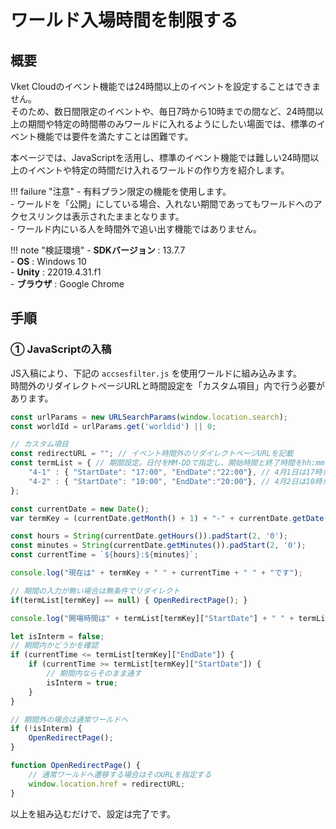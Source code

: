 # ワールド入場時間を制限する

## 概要

Vket Cloudのイベント機能では24時間以上のイベントを設定することはできません。  
そのため、数日間限定のイベントや、毎日7時から10時までの間など、24時間以上の期間や特定の時間帯のみワールドに入れるようにしたい場面では、標準のイベント機能では要件を満たすことは困難です。

本ページでは、JavaScriptを活用し、標準のイベント機能では難しい24時間以上のイベントや特定の時間だけ入れるワールドの作り方を紹介します。

!!! failure "注意"
    - 有料プラン限定の機能を使用します。<br>
    - ワールドを「公開」にしている場合、入れない期間であってもワールドへのアクセスリンクは表示されたままとなります。<br>
    - ワールド内にいる人を時間外で追い出す機能ではありません。

!!! note "検証環境"
    - **SDKバージョン** : 13.7.7<br>
    - **OS** : Windows 10<br>
    - **Unity** : 22019.4.31.f1<br>
    - **ブラウザ** : Google Chrome

## 手順

### ① JavaScriptの入稿

JS入稿により、下記の `accsesfilter.js` を使用ワールドに組み込みます。  
時間外のリダイレクトページURLと時間設定を「カスタム項目」内で行う必要があります。

```javascript
const urlParams = new URLSearchParams(window.location.search);
const worldId = urlParams.get('worldid') || 0;

// カスタム項目
const redirectURL = ""; // イベント時間外のリダイレクトページURLを記載
const termList = { // 期間設定。日付をMM-DDで指定し、開始時間と終了時間をhh:mmで指定する。
    "4-1" : { "StartDate": "17:00", "EndDate":"22:00"}, // 4月1日は17時から22時まで入室可能
    "4-2" : { "StartDate": "10:00", "EndDate":"20:00"}, // 4月2日は10時から20時まで入室可能
};

const currentDate = new Date();
var termKey = (currentDate.getMonth() + 1) + "-" + currentDate.getDate();

const hours = String(currentDate.getHours()).padStart(2, '0');
const minutes = String(currentDate.getMinutes()).padStart(2, '0');
const currentTime = `${hours}:${minutes}`;

console.log("現在は" + termKey + " " + currentTime + " " + "です");

// 期間の入力が無い場合は無条件でリダイレクト
if(termList[termKey] == null) { OpenRedirectPage(); }

console.log("開場時間は" + termList[termKey]["StartDate"] + " " + termList[termKey]["EndDate"]);

let isInterm = false;
// 期間内かどうかを確認
if (currentTime <= termList[termKey]["EndDate"]) {
    if (currentTime >= termList[termKey]["StartDate"]) {
        // 期間内ならそのまま通す
        isInterm = true;
    }
}

// 期間外の場合は通常ワールドへ
if (!isInterm) {
    OpenRedirectPage();
}

function OpenRedirectPage() {
    // 通常ワールドへ遷移する場合はそのURLを指定する
    window.location.href = redirectURL;
}
```

以上を組み込むだけで、設定は完了です。